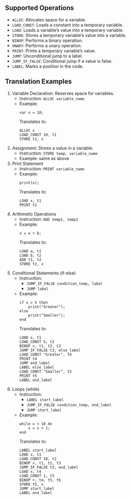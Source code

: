 ## Supported Operations
- `ALLOC`: Allocates space for a variable.
- `LOAD_CONST`: Loads a constant into a temporary variable.
- `LOAD`: Loads a variable’s value into a temporary variable.
- `STORE`: Stores a temporary variable’s value into a variable.
- `BINOP`: Performs a binary operation.
- `UNARY`: Performs a unary operation.
- `PRINT`: Prints a temporary variable’s value.
- `JUMP`: Unconditional jump to a label.
- `JUMP_IF_FALSE`: Conditional jump if a value is false.
- `LABEL`: Marks a position in the code.

## Translation Examples
1.	Variable Declaration: Reserves space for variables.
	- Instruction: `ALLOC variable_name`
	- Example:
		```
		var x = 10;
		```
		Translates to:
		```
		ALLOC x
		LOAD_CONST 10, t1
		STORE t1, x
		```
2. Assignment: Stores a value in a variable.
	- Instruction: `STORE temp, variable_name`
	- Example: same as above
3. Print Statement
	- Instruction: `PRINT variable_name`
	- Example:
		```
		print(x);
		```
		Translates to:
		```
		LOAD x, t1
		PRINT t1
		```
4. Arithmetic Operations
	- Instruction: `ADD temp1, temp2`
	- Example:
		```
		x = a + b;
		```
		Translates to:
		```
		LOAD a, t1
		LOAD b, t2
		ADD t1, t2
		STORE t2, x
		```
5. Conditional Statements (if-else)
	- Instruction: 
		- `JUMP_IF_FALSE condition_temp, label`
		- `JUMP label`
	- Example:
		```
		if x > 5 then
			print("Greater");
		else
			print("Smaller");
		end
		```
		Translates to:
		```
		LOAD x, t1
		LOAD_CONST 5, t2
		BINOP >, t1, t2, t3
		JUMP_IF_FALSE t3, else_label
		LOAD_CONST "Greater", t4
		PRINT t4
		JUMP end_label
		LABEL else_label
		LOAD_CONST "Smaller", t5
		PRINT t5
		LABEL end_label
		```
6. Loops (while)
	- Instruction:
		- `LABEL start_label`
		- `JUMP_IF_FALSE condition_temp, end_label`
		- `JUMP start_label`
	- Example:
		```
		while x < 10 do
			x = x + 1;
		end
		```
		Translates to:
		```
		LABEL start_label
		LOAD x, t1
		LOAD_CONST 10, t2
		BINOP <, t1, t2, t3
		JUMP_IF_FALSE t3, end_label
		LOAD x, t4
		LOAD_CONST 1, t5
		BINOP +, t4, t5, t6
		STORE t5, x
		JUMP start_label
		LABEL end_label
		```